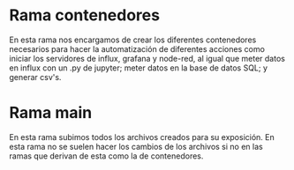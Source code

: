 # Rama contenedores

En esta rama nos encargamos de crear los diferentes contenedores necesarios para hacer la automatización de diferentes acciones como iniciar los servidores de influx, grafana y node-red, al igual que meter datos en influx con un .py de jupyter; meter datos en la base de datos SQL; y generar csv's.

# Rama main

En esta rama subimos todos los archivos creados para su exposición. En esta rama no se suelen hacer los cambios de los archivos si no en las ramas que derivan de esta como la de contenedores.